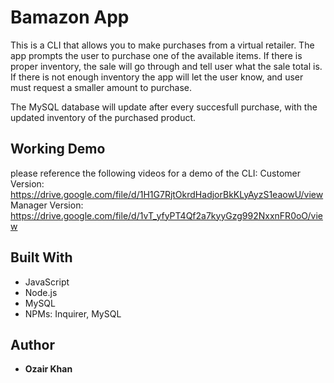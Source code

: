 # Bamazon App
This is a CLI that allows you to make purchases from a virtual retailer. The app prompts the user to purchase one of the available items.
If there is proper inventory, the sale will go through and tell user what the sale total is. If there is not enough inventory the 
app will let the user know, and user must request a smaller amount to purchase.

The MySQL database will update after every succesfull purchase, with the updated inventory of the purchased product. 


## Working Demo
please reference the following videos for a demo of the CLI: 
Customer Version: https://drive.google.com/file/d/1H1G7RjtOkrdHadjorBkKLyAyzS1eaowU/view
Manager Version: https://drive.google.com/file/d/1vT_yfyPT4Qf2a7kyyGzg992NxxnFR0oO/view

## Built With

* JavaScript 
* Node.js
* MySQL
* NPMs: Inquirer, MySQL


## Author

* **Ozair Khan** 



